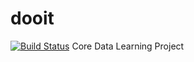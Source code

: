 # dooit
[![Build Status](https://travis-ci.org/ricardo0100/dooit.svg?branch=master)](https://travis-ci.org/ricardo0100/dooit)
Core Data Learning Project
